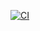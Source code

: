 [![CI](https://github.com/da-manifest/ED/actions/workflows/CI.yml/badge.svg)](https://github.com/da-manifest/ED/actions/workflows/CI.yml)

